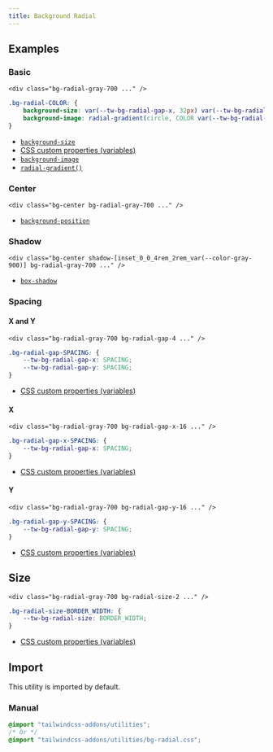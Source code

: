 ```yaml
---
title: Background Radial
---
```


<script>
    import Preview from "$lib/components/Preview.svelte"
</script>

## Examples

### Basic

<Preview useGrid={false}>
    <div class="h-32 bg-radial-gray-700"></div>
</Preview>

<!-- prettier-ignore -->
```svelte /bg-radial-gray-700/
<div class="bg-radial-gray-700 ..." />
```

<!-- prettier-ignore -->
```css
.bg-radial-COLOR: {
    background-size: var(--tw-bg-radial-gap-x, 32px) var(--tw-bg-radial-gap-y, 32px);
    background-image: radial-gradient(circle, COLOR var(--tw-bg-radial-size, 1px), transparent 0px);
}
```

- [`background-size`](https://developer.mozilla.org/en-US/docs/Web/CSS/background-size)
- [CSS custom properties (variables)](https://developer.mozilla.org/en-US/docs/Web/CSS/Using_CSS_custom_properties)
- [`background-image`](https://developer.mozilla.org/en-US/docs/Web/CSS/background-image)
- [`radial-gradient()`](https://developer.mozilla.org/en-US/docs/Web/CSS/gradient/radial-gradient)

### Center

<Preview useGrid={false}>
    <div class="h-32 bg-radial-gray-700 bg-center"></div>
</Preview>

<!-- prettier-ignore -->
```svelte /bg-center/
<div class="bg-center bg-radial-gray-700 ..." />
```

- [`background-position`](https://developer.mozilla.org/en-US/docs/Web/CSS/background-position)

### Shadow

<Preview useGrid={false}>
    <div class="h-32 bg-radial-gray-700 bg-center shadow-[inset_0_0_4rem_2rem_var(--color-gray-900)]"></div>
</Preview>

<!-- prettier-ignore -->
```svelte /shadow-[inset_0_0_4rem_2rem_var(--color-gray-900)]/
<div class="bg-center shadow-[inset_0_0_4rem_2rem_var(--color-gray-900)] bg-radial-gray-700 ..." />
```

- [`box-shadow`](https://developer.mozilla.org/en-US/docs/Web/CSS/box-shadow)

### Spacing

#### X and Y

<Preview useGrid={false}>
    <div class="h-32 bg-radial-gray-700 bg-radial-gap-4"></div>
</Preview>

<!-- prettier-ignore -->
```svelte /bg-radial-gap-4/
<div class="bg-radial-gray-700 bg-radial-gap-4 ..." />
```

```css
.bg-radial-gap-SPACING: {
    --tw-bg-radial-gap-x: SPACING;
    --tw-bg-radial-gap-y: SPACING;
}
```

- [CSS custom properties (variables)](https://developer.mozilla.org/en-US/docs/Web/CSS/Using_CSS_custom_properties)

#### X

<Preview useGrid={false}>
    <div class="h-32 bg-radial-gray-700 bg-radial-gap-x-16"></div>
</Preview>

<!-- prettier-ignore -->
```svelte /bg-radial-gap-x-16/
<div class="bg-radial-gray-700 bg-radial-gap-x-16 ..." />
```

```css
.bg-radial-gap-x-SPACING: {
    --tw-bg-radial-gap-x: SPACING;
}
```

- [CSS custom properties (variables)](https://developer.mozilla.org/en-US/docs/Web/CSS/Using_CSS_custom_properties)

#### Y

<Preview useGrid={false}>
    <div class="h-32 bg-radial-gray-700 bg-radial-gap-y-16"></div>
</Preview>

<!-- prettier-ignore -->
```svelte /bg-radial-gap-y-16/
<div class="bg-radial-gray-700 bg-radial-gap-y-16 ..." />
```

```css
.bg-radial-gap-y-SPACING: {
    --tw-bg-radial-gap-y: SPACING;
}
```

- [CSS custom properties (variables)](https://developer.mozilla.org/en-US/docs/Web/CSS/Using_CSS_custom_properties)

## Size

<Preview useGrid={false}>
    <div class="h-32 bg-radial-gray-700 bg-radial-size-2"></div>
</Preview>

<!-- prettier-ignore -->
```svelte /bg-radial-size-2/
<div class="bg-radial-gray-700 bg-radial-size-2 ..." />
```

```css
.bg-radial-size-BORDER_WIDTH: {
    --tw-bg-radial-size: BORDER_WIDTH;
}
```

- [CSS custom properties (variables)](https://developer.mozilla.org/en-US/docs/Web/CSS/Using_CSS_custom_properties)

## Import

This utility is imported by default.

### Manual

```css
@import "tailwindcss-addons/utilities";
/* Or */
@import "tailwindcss-addons/utilities/bg-radial.css";
```
